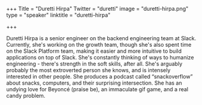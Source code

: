 +++
Title = "Duretti Hirpa"
Twitter = "duretti"
image = "duretti-hirpa.png"
type = "speaker"
linktitle = "duretti-hirpa"

+++

Duretti Hirpa is a senior engineer on the backend engineering team at Slack. Currently, she's working on the growth team, though she's also spent time on the Slack Platform team, making it easier and more intuitive to build applications on top of Slack. She's constantly thinking of ways to humanize engineering - there's strength in the soft skills, after all. She's arguably probably the most extroverted person she knows, and is intensely interested in other people. She produces a podcast called “snackoverflow” about snacks, computers, and their surprising intersection. She has an undying love for Beyoncé (praise be), an immaculate gif game, and a real candy problem.
